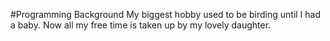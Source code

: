 #Programming Background
My biggest hobby used to be birding until I had a baby.  Now all my free time is taken up by my lovely daughter.
